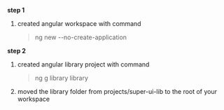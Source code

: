 
**step 1**
1) created angular workspace with command
    > ng new <workspace-name> --no-create-application



**step 2**
1) created angular library project with command 
    > ng g library library

2) moved the library folder from projects/super-ui-lib to the root of your workspace